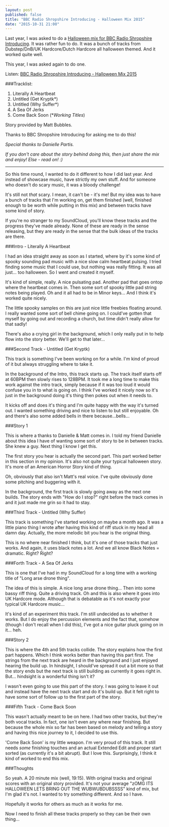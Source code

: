 ```yaml
---
layout: post
published: false
title: "BBC Radio Shropshire Introducing - Halloween Mix 2015"
date: "2015-10-31 21:00"
---
```

Last year, I was asked to do a [Halloween mix for BBC Radio Shropshire Introducing](https://soundcloud.com/danbennettuk/halloween-mix-mstr-2-1). It was rather fun to do. It was a bunch of tracks from Dubstep/DnB/UK Hardcore/Dutch Hardcore all halloween themed. And it worked quite well.

This year, I was asked again to do one. 

Listen: [BBC Radio Shropshire Introducing - Halloween Mix 2015](https://soundcloud.com/danbennettuk/halloween-2015-mstr)

###Tracklist:
1. Literally A Heartbeat
2. Untitled (Get Kryptk*)
3. Untitled (Why Suffer*)
4. A Sea Of Jerks
5. Come Back Soon
(**Working Titles*)

Story provided by Matt Bubbles.

Thanks to BBC Shropshire Introducing for asking me to do this!

*Special thanks to Danielle Partis.*

*If you don't care about the story behind doing this, then just share the mix and enjoy! Else - read on! :)*

---

So this time round, I wanted to do it different to how I did last year. And instead of showcase music, have strictly my own stuff. And for someone who doesn't do scary music, it was a bloody challenge!

It's still not *that* scary. I mean, it can't be - it's me! But my idea was to have a bunch of tracks that I'm working on, get them finished (well, finished enough to be worth while putting in this mix) and between tracks have some kind of story.

If you're no stranger to my SoundCloud, you'll know these tracks and the progress they've made already. None of these are ready in the sense releasing, but they are ready in the sense that the bulk ideas of the tracks are there.

###Intro - Literally A Heartbeat

I had an idea straight away as soon as I started, where by it's some kind of spooky sounding pad music with a nice slow calm heartbeat pulsing. I tried finding some music that I could use, but nothing was really fitting. It was all just... too halloween. So I went and created it myself.

It's kind of simple, really. A nice pulsating pad. Another pad that goes ontop where the heartbeat comes in. Then some sort of spooky little pad string notes being played. Oh and it all had to be in Minor keys... And I think it's worked quite nicely.

The little spooky samples on this are just nice little freebies floating around. I really wanted some sort of bell chime going on. I could've gotten that myself by going out and recording a church, but time didn't really allow for that sadly!

There's also a crying girl in the background, which I only really put in to help flow into the story better. We'll get to that later...

###Second Track - Untitled (Get Kryptk)

This track is something I've been working on for a while. I'm kind of proud of it but always struggling where to take it. 

In the background of the Intro, this track starts up. The track itself starts off at 60BPM then slowly rises to 128BPM. It took me a long time to make this work against the intro track, simply because if it was too loud it would confuse you in to what is going on. I think I've worked it nicely now so it's just in the background doing it's thing then pokes out when it needs to.

It kicks off and does it's thing and I'm quite happy with the way it's turned out. I wanted something driving and nice to listen to but still enjoyable. Oh and there's also some added bells in there because...bells...

###Story 1

This is where a thanks to Danielle & Matt comes in. I told my friend Danielle about this idea I have of wanting some sort of story to be in between tracks. She knew a guy. Next thing I know I get this.

The first story you hear is actually the second part. This part worked better in this section in my opinion. It's also not quite your typical halloween story. It's more of an American Horror Story kind of thing. 

Oh, obviously that also isn't Matt's real voice. I've quite obviously done some pitching and buggering with it.

In the background, the first track is slowly going away as the next one builds. The story ends with "How do I stop?" right before the track comes in and it just made me grin so it had to stay.

###Third Track - Untitled (Why Suffer)

This track is something I've started working on maybe a month ago. It was a little piano thing I wrote after having this kind of riff stuck in my head all damn day. Actually, the more melodic bit you hear is the original thing.

This is no where near finished I think, but it's one of those tracks that just works. And again, it uses black  notes a lot. And we all know Black Notes = dramatic. Right? Right?

###Forth Track - A Sea Of Jerks

This is one that I've had in my SoundCloud for a long time with a working title of "Long arse drone thing".

The idea of this is simple. A nice long arse drone thing... Then into some bassy riff thing. Quite a driving track. Oh and this is also where it goes into UK Hardcore mode. Although that is debatable as it's not exactly your typical UK Hardcore music... 

It's kind of an experiment this track. I'm still undecided as to whether it works. But I do enjoy the percussion elements and the fact that, somehow (though I don't recall when I did this), I've got a nice guitar pluck going on in it... heh.

###Story 2

This is where the 4th and 5th tracks collide. The story explains how the first part happens. Which I think works better than having this part first. The strings from the next track are heard in the background and I just enjoyed hearing the build up. In hindsight, I should've spread it out a bit more so that the story ends but the next track is still building as currently it goes right in. But... hindsight is a wonderful thing isn't it?

I wasn't even going to use this part of the story. I was going to leave it out and instead have the next track start and do it's build up. But it felt right to have some sort of follow up to the first part of the story.

###Fifth Track - Come Back Soon

This wasn't actually meant to be on here. I had two other tracks, but they're both vocal tracks. In fact, one isn't even any where near finishing. But because the whole mix so far has been based on melody and telling a story and having this nice journey to it, I decided to use this.

'Come Back Soon' is my little weapon. I'm very proud of this track. It still needs *some* finishing touches and an actual Extended Edit and proper start sorted (as currently it's a bit abrupt). But I love this. Surprisingly, I think it kind of worked to end this mix. 

###Thoughts

So yeah. A 20 minute mix (well, 19:15). With original tracks and original scores with an original story provided. It's not your average "zOMG ITS HALLOWEEN LETS BRING OUT THE WUBWUBDUBSSSS" kind of mix, but I'm glad it's not. I wanted to try something different. And so I have.

Hopefully it works for others as much as it works for me.

Now I need to finish all these tracks properly so they can be their own thing...
